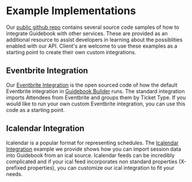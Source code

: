 # Example Implementations

Our [public github repo](https://github.com/Guidebook/) contains several source code samples of how to integrate Guidebook with other services.  These are provided as an additional resource to assist developers in learning about the possiblities enabled with our API.  Client's are welcome to use these examples as a starting point to create their own custom integrations.

## Eventbrite Integration
Our [Eventbrite Integration](https://github.com/Guidebook/guidebook-eventbrite-integration) is the open sourced code of how the default Eventbrite integration in [Guidebook Builder](https://builder.guidebook.com/) runs.  The standard integration imports Attendees from Eventbrite and groups them by Ticket Type.  If you would like to run your own custom Eventbrite integration, you can use this code as a starting point.

## Icalendar Integration
Icalendar is a popular format for representing schedules.  The [Icalendar Integration](https://github.com/Guidebook/guidebook-ical-integration) example we provide shows how you can import session data into Guidebook from an ical source.  Icalendar feeds can be incredibly complicated and if your ical feed incorporates non standard properties (X-prefixed properties), you can customize our ical integration to fit your needs.